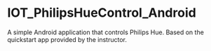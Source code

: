 # IOT_PhilipsHueControl_Android
A simple Android application that controls Philips Hue.
Based on the quickstart app provided by the instructor.